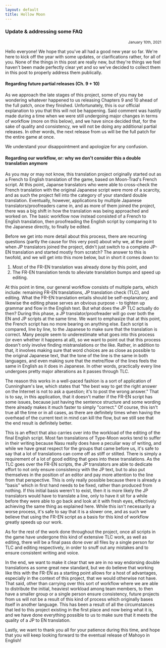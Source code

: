 ```yaml
---
layout: default
title: Hollow Moon
---
```


### Update & addressing some FAQ
<div align="right"><p style="font-size:12px">January 10th, 2021</p></div>

Hello everyone! We hope that you've all had a good new year so far. We're here to kick off the year with some updates, or clarifications rather, for all of you. None of the things in this post are really new, but they're things we feel haven't been made perfectly clear yet and so we've decided to collect them in this post to properly address them publically.

#### Regarding future partial releases (Ch. 9 + 10)

As we approach the late stages of this project, some of you may be wondering whatever happened to us releasing Chapters 9 and 10 ahead of the full patch, once they finished. Unfortunately, this is our official explanation to you that this will not be happening. Said comment was hastily made during a time when we were still undergoing major changes in terms of workflow (more on this below), and we have since decided that, for the sake of quality and consistency, we will not be doing any additional partial releases. In other words, the next release from us will be the full patch for the entire game at once.

We understand your disappointment and apologize for any confusion.

#### Regarding our workflow, or: why we don't consider this a double translation anymore

As you may or may not know, this translation project originally started out as a French to English translation of the game, based on Moon-Trad's French script. At this point, Japanse translators who were able to cross-check the French translation with the original Japanese script were more of a scarcity, and as such the project fell into the category of your standard double translation. Eventually, however, applications by multiple Japanese translators/proofreaders came in, and as more of them joined the project, there was a big shift in how the translation was being approached and worked on. The basic workflow now instead consisted of a French to English translation, then proofreading the English script by comparing it to the Japanese directly, to finally be edited.

Before we get into more detail about this process, there are recurring questions (partly the cause for this very post) about why we, at the point when JP translators joined the project, didn't just switch to a complete JP-EN translation and started mostly from scratch? The answer to this is twofold, and we will get into this more below, but in short it comes down to: 

1) Most of the FR-EN translation was already done by this point, and
2) The FR-EN translation tends to alleviate translation bumps and speed up editing.

At this point in time, our general workflow consists of multiple parts, which include: remaining FR-EN translations, JP translation check (TLC), and editing. What the FR-EN translation entails should be self-explanatory, and likewise the editing phase serves an obvious purpose - to tighten up grammar and flow in the English text. But what does the JP TLC actually do then? During this phase, a JP translator/proofreader will go over both the EN and JP scripts at the same time. We want to emphasize that at this point, the French script has no more bearing on anything else. Each script is compared, line by line, to the Japanese to make sure that the translation is correct. Many people seem to underestimate what goes into this process (or even whether it happens at all), so we want to point out that this process doesn't only involve finding mistranslations or the like. Rather, in addition to that, it involves making sure that word choices are as close as possible to the original Japanese text, that the tone of the line is the same in both languages, and even making sure that the metre/flow of the lines feels the same in English as it does in Japanese. In other words, practically every line undergoes pretty major alterations as it passes through TLC.

The reason this works in a well-paced fashion is a sort of application of Cunningham's law, which states that "the best way to get the right answer on the Internet is not to ask a question; it's to post the wrong answer." That is to say, in this application, that it doesn't matter if the FR-EN script has some issues, because just having the sentence structure and some wording there already makes it much faster to simply "correct." Of course, this isn't true all the time or in all cases, as there are definitely times when having the overhead of the current text in mind can kill the flow, but we still see that the end result is definitely better.

This is an effect that also carries over into the workload of the editing of the final English script. Most fan translations of Type-Moon works tend to suffer in their writing because Nasu really does have a peculiar way of writing, and while we have great respect for the groups that came before us, it's safe to say that a lot of translations can come off as stiff or stilted. There is simply a requirement of a lot of good editing that goes into these translations. As the TLC goes over the FR-EN scripts, the JP translators are able to dedicate effort to not only ensure consistency with the JP text, but to also put themselves in the position of an editor and pay more attention to the line from that perspective. This is only really possible because there is already a "basis" which in first hand needs to be fixed, rather than produced from nothing. If this initial basis weren't to exist, then it is more likely the JP translators would have to translate a line, only to have it sit for a while before they were able to go back and look at it with fresh eyes, effectively achieving the same thing as explained here. While this isn't necessarily a worse process, it's safe to say that it is a slower one, and as such we believe that using the FR-EN script as a basis for this kind of workflow greatly speeds up our work.

As for the rest of the work done throughout the project, once all scripts in the game have undergone this kind of extensive TLC work, as well as editing, there will be a final pass done over all files by a single person for TLC and editing respectively, in order to snuff out any mistakes and to ensure consistent writing and voice. 

In the end, we want to make it clear that we are in no way endorsing double translations as some great new standard, but we do believe that working like this with the FR-EN as a starting point allows for a host of advantages, especially in the context of this project, that we would otherwise not have. That said, other than carrying over this sort of workflow where we are able to distribute the initial, heaviest workload among team members, to then have a smaller group or a single person ensure consistency, future projects from us will not be a result of this kind of process which originally bases itself in another language. This has been a result of all the circumstances that led to this project existing in the first place and now being what it is, and we have done everything possible to us to make sure that it meets the quality of a JP to EN translation.

Lastly, we want to thank you all for your patience during this time, and hope that you will keep looking forward to the eventual release of Mahoyo in English!